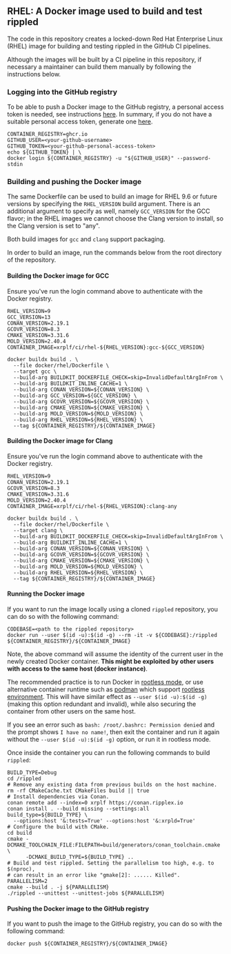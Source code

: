 ## RHEL: A Docker image used to build and test rippled

The code in this repository creates a locked-down Red Hat Enterprise Linux
(RHEL) image for building and testing rippled in the GitHub CI pipelines.

Although the images will be built by a CI pipeline in this repository, if
necessary a maintainer can build them manually by following the instructions
below.

### Logging into the GitHub registry

To be able to push a Docker image to the GitHub registry, a personal access
token is needed, see instructions [here](https://docs.github.com/en/packages/working-with-a-github-packages-registry/working-with-the-container-registry#authenticating-with-a-personal-access-token-classic). 
In summary, if you do not have a suitable personal access token, generate one
[here](https://github.com/settings/tokens/new?scopes=write:packages).

```shell
CONTAINER_REGISTRY=ghcr.io
GITHUB_USER=<your-github-username>
GITHUB_TOKEN=<your-github-personal-access-token>
echo ${GITHUB_TOKEN} | \
docker login ${CONTAINER_REGISTRY} -u "${GITHUB_USER}" --password-stdin
```

### Building and pushing the Docker image

The same Dockerfile can be used to build an image for RHEL 9.6 or future
versions by specifying the `RHEL_VERSION` build argument. There is an additional
argument to specify as well, namely `GCC_VERSION` for the GCC flavor; in the
RHEL images we cannot choose the Clang version to install, so the Clang version
is set to "any".

Both build images for `gcc` and `clang` support packaging.

In order to build an image, run the commands below from the root directory of
the repository.

#### Building the Docker image for GCC

Ensure you've run the login command above to authenticate with the Docker
registry.

```shell
RHEL_VERSION=9
GCC_VERSION=13
CONAN_VERSION=2.19.1
GCOVR_VERSION=8.3
CMAKE_VERSION=3.31.6
MOLD_VERSION=2.40.4
CONTAINER_IMAGE=xrplf/ci/rhel-${RHEL_VERSION}:gcc-${GCC_VERSION}

docker buildx build . \
  --file docker/rhel/Dockerfile \
  --target gcc \
  --build-arg BUILDKIT_DOCKERFILE_CHECK=skip=InvalidDefaultArgInFrom \
  --build-arg BUILDKIT_INLINE_CACHE=1 \
  --build-arg CONAN_VERSION=${CONAN_VERSION} \
  --build-arg GCC_VERSION=${GCC_VERSION} \
  --build-arg GCOVR_VERSION=${GCOVR_VERSION} \
  --build-arg CMAKE_VERSION=${CMAKE_VERSION} \
  --build-arg MOLD_VERSION=${MOLD_VERSION} \
  --build-arg RHEL_VERSION=${RHEL_VERSION} \
  --tag ${CONTAINER_REGISTRY}/${CONTAINER_IMAGE}
```

#### Building the Docker image for Clang

Ensure you've run the login command above to authenticate with the Docker
registry.

```shell
RHEL_VERSION=9
CONAN_VERSION=2.19.1
GCOVR_VERSION=8.3
CMAKE_VERSION=3.31.6
MOLD_VERSION=2.40.4
CONTAINER_IMAGE=xrplf/ci/rhel-${RHEL_VERSION}:clang-any

docker buildx build . \
  --file docker/rhel/Dockerfile \
  --target clang \
  --build-arg BUILDKIT_DOCKERFILE_CHECK=skip=InvalidDefaultArgInFrom \
  --build-arg BUILDKIT_INLINE_CACHE=1 \
  --build-arg CONAN_VERSION=${CONAN_VERSION} \
  --build-arg GCOVR_VERSION=${GCOVR_VERSION} \
  --build-arg CMAKE_VERSION=${CMAKE_VERSION} \
  --build-arg MOLD_VERSION=${MOLD_VERSION} \
  --build-arg RHEL_VERSION=${RHEL_VERSION} \
  --tag ${CONTAINER_REGISTRY}/${CONTAINER_IMAGE}
```

#### Running the Docker image

If you want to run the image locally using a cloned `rippled` repository, you
can do so with the following command:

```shell
CODEBASE=<path to the rippled repository>
docker run --user $(id -u):$(id -g) --rm -it -v ${CODEBASE}:/rippled ${CONTAINER_REGISTRY}/${CONTAINER_IMAGE}
```

Note, the above command will assume the identity of the current user in the
newly created Docker container.
**This might be exploited by other users with access to the same host (docker
instance)**.

The recommended practice is to run Docker in [rootless mode](https://docs.docker.com/engine/security/rootless/),
or use alternative container runtime such as [podman](https://docs.podman.io/en/latest/) which
support [rootless environment](https://github.com/containers/podman/blob/main/docs/tutorials/rootless_tutorial.md).
This will have similar effect as `--user $(id -u):$(id -g)` (making this option
redundant and invalid), while also securing the container from other users on
the same host.

If you see an error such as `bash: /root/.bashrc: Permission denied` and the
prompt shows `I have no name!`, then exit the container and run it again without
the `--user $(id -u):$(id -g)` option, or run it in rootless mode.

Once inside the container you can run the following commands to build `rippled`:

```shell
BUILD_TYPE=Debug
cd /rippled
# Remove any existing data from previous builds on the host machine.
rm -rf CMakeCache.txt CMakeFiles build || true
# Install dependencies via Conan.
conan remote add --index=0 xrplf https://conan.ripplex.io
conan install . --build missing --settings:all build_type=${BUILD_TYPE} \
  --options:host '&:tests=True' --options:host '&:xrpld=True'
# Configure the build with CMake.
cd build
cmake -DCMAKE_TOOLCHAIN_FILE:FILEPATH=build/generators/conan_toolchain.cmake \
      -DCMAKE_BUILD_TYPE=${BUILD_TYPE} ..
# Build and test rippled. Setting the parallelism too high, e.g. to $(nproc),
# can result in an error like "gmake[2]: ...... Killed".
PARALLELISM=2
cmake --build . -j ${PARALLELISM}
./rippled --unittest --unittest-jobs ${PARALLELISM}
```

#### Pushing the Docker image to the GitHub registry

If you want to push the image to the GitHub registry, you can do so with the
following command:

```shell
docker push ${CONTAINER_REGISTRY}/${CONTAINER_IMAGE}
```
